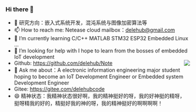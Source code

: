 ### Hi there 👋
- 🌱 研究方向：嵌入式系统开发，混沌系统与图像加密算法等
- 📫 How to reach me: Netease cloud mailbox：delehub@gmail.com
- 🌱 I’m currently learning  C/C++ MATLAB STM32 ESP32 Embedded Linux ...
- 🤔 I’m looking for help with I hope to learn from the bosses of embedded IoT development
- Github: https://github.com/delehub/Note <img align="right" src="https://github-readme-stats.vercel.app/api?username=delehub&show_icons=true">
- 💬 Ask me about：A electronic information engineering major student hoping to become an IoT Development Engineer or Embedded system Development Engineer
- Gitee: https://gitee.com/delehubcode
- 😄 精神状态：我精神状态很好啊，我的精神挺好的呀，我的好神挺的精呀，挺呀精我的好的，精挺好我的神的呀，我的精神挺好的啊啊啊啊！
